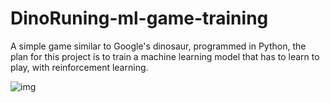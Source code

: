 # DinoRuning-ml-game-training 
A simple game similar to Google's dinosaur, programmed in Python, the plan for this project is to train a machine learning model that has to learn to play, with reinforcement learning.

![img](https://github.com/MartinCastillo/Dinosaur_runing_ml_gym/blob/master/2.PNG)
